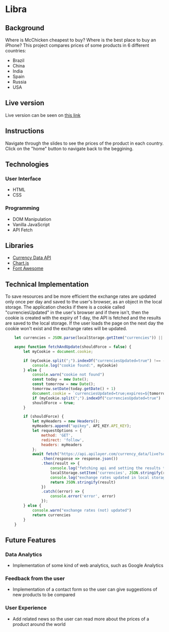 # Libra

## Background
Where is McChicken cheapest to buy? 
Where is the best place to buy an iPhone? 
This project compares prices of some products in 6 different countries:
- Brazil
- China
- India
- Spain
- Russia
- USA

## Live version
Live version can be seen on [this link](https://dsnovaes.github.io/libra/)

## Instructions
Navigate through the slides to see the prices of the product in each country. Click on the "home" button to navigate back to the beggining.

## Technologies
### User Interface
- HTML
- CSS
### Programming
- DOM Manipulation
- Vanilla JavaScript
- API Fetch

## Libraries
- [Currency Data API](https://apilayer.com/marketplace/currency_data-api)
- [Chart.js](https://www.chartjs.org/)
- [Font Awesome](https://fontawesome.com/)

## Technical Implementation
To save resources and be more efficient the exchange rates are updated only once per day and saved to the user's browser, as an object in the local storage.
The application checks if there is a cookie called "currenciesUpdated" in the user's browser and if there isn't, then the cookie is created with the expiry of 1 day, the API is fetched and the results are saved to the local storage.
If the user loads the page on the next day the cookie won't exist and the exchange rates will be updated.

```javascript
    let currencies = JSON.parse(localStorage.getItem("currencies")) || {};

    async function fetchAndUpdate(shouldForce = false) {
        let myCookie = document.cookie;

        if (myCookie.split(";").indexOf("currenciesUpdated=true") !== -1) {
            console.log("cookie found:", myCookie)
        } else {
            console.warn("cookie not found")
            const today = new Date();
            const tomorrow = new Date();
            tomorrow.setDate(today.getDate() + 1)
            document.cookie = `currenciesUpdated=true;expires=${tomorrow}; path=/`;
            if (myCookie.split(";").indexOf("currenciesUpdated=true") !== -1) { console.warn("cookie created") }
            shouldForce = true;
        }

        if (shouldForce) {
            let myHeaders = new Headers();
            myHeaders.append("apikey", API_KEY.API_KEY);
            let requestOptions = {
                method: 'GET',
                redirect: 'follow',
                headers: myHeaders
            };
            await fetch("https://api.apilayer.com/currency_data/live?source=USD&currencies=BRL%2CEUR%2CINR%2CRUB%2CCNY", requestOptions)
                .then(response => response.json())
                .then(result => {
                    console.log("fetching api and setting the results to local storage")
                    localStorage.setItem('currencies', JSON.stringify(result))
                    console.log("exchange rates updated in local storage")
                    return JSON.stringify(result)
                })
                .catch((error) => {
                    console.error('error', error)
                });
        } else {
            console.warn("exchange rates (not) updated")
            return currencies
        }
    }
```

## Future Features
### Data Analytics
- Implementation of some kind of web analytics, such as Google Analytics

### Feedback from the user
- Implementation of a contact form so the user can give suggestions of new products to be compared

### User Experience
- Add related news so the user can read more about the prices of a product around the world